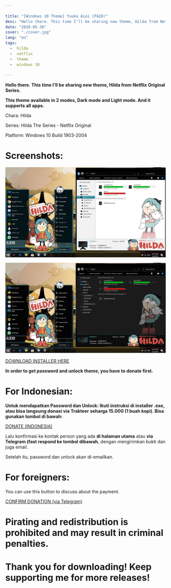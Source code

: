 ```yaml
---

title: "[Windows 10 Theme] Yuuko Aioi (PAID)"
desc: "Hello there. This time I'll be sharing new theme, Hilda from Netflix Original Series. Request by Afga Pratama"
date: "2020-05-30"
cover: "./cover.jpg"
lang: "en"
tags:
  -  hilda
  -  netflix
  -  theme
  -  windows 10

---
```


**Hello there. This time I'll be sharing new theme, Hilda from Netflix Original Series.**

**This theme available in 2 modes, Dark mode and Light mode. And it supports all apps.**


Chara: Hilda

Series: Hilda The Series - Netflix Original

Platform: Windows 10 Build 1903-2004

# Screenshots:

![ss1](./light.jpg)

![ss2](./dark.jpg)


<a href="http://fav.me/de13axm" class="btn"><span class="name">DOWNLOAD INSTALLER HERE</span></a>

**In order to get password and unlock theme, you have to donate first.**

# For Indonesian:

**Untuk mendapatkan Password dan Unlock: Ikuti instruksi di installer .exe, atau bisa langsung donasi via Trakteer seharga 15.000 (1 buah kopi). Bisa gunakan tombol di bawah:**

<a href="https://trakteer.id/elzeXD/showcase/hilda-theme-windows-10-build-1903-sd-2004-u7TU8" class="btn"><span class="name">DONATE (INDONESIA)</span></a>

Lalu konfirmasi ke kontak person yang ada **di halaman utama** atau **via Telegram (fast respond ke tombol dibawah**, dengan mengirimkan bukti dan juga email.

Setelah itu, password dan unlock akan di-emailkan.

# For foreigners:

You can use this button to discuss about the payment.

<a href="http://t.me/elzeXD" class="btn"><span class="name">CONFIRM DONATION (via Telegram)</span></a>

# Pirating and redistribution is prohibited and may result in criminal penalties.



# Thank you for downloading! Keep supporting me for more releases!

